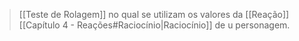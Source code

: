 > [[Teste de Rolagem]] no qual se utilizam os valores da [[Reação]] [[Capítulo 4 - Reações#Raciocínio|Raciocínio]] de u personagem.